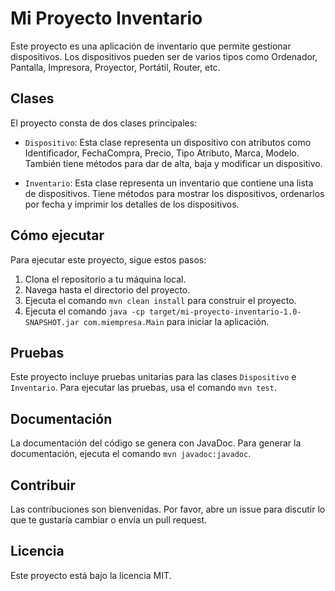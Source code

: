 # Mi Proyecto Inventario

Este proyecto es una aplicación de inventario que permite gestionar dispositivos. Los dispositivos pueden ser de varios tipos como Ordenador, Pantalla, Impresora, Proyector, Portátil, Router, etc.

## Clases

El proyecto consta de dos clases principales:

- `Dispositivo`: Esta clase representa un dispositivo con atributos como Identificador, FechaCompra, Precio, Tipo Atributo, Marca, Modelo. También tiene métodos para dar de alta, baja y modificar un dispositivo.

- `Inventario`: Esta clase representa un inventario que contiene una lista de dispositivos. Tiene métodos para mostrar los dispositivos, ordenarlos por fecha y imprimir los detalles de los dispositivos.

## Cómo ejecutar

Para ejecutar este proyecto, sigue estos pasos:

1. Clona el repositorio a tu máquina local.
2. Navega hasta el directorio del proyecto.
3. Ejecuta el comando `mvn clean install` para construir el proyecto.
4. Ejecuta el comando `java -cp target/mi-proyecto-inventario-1.0-SNAPSHOT.jar com.miempresa.Main` para iniciar la aplicación.

## Pruebas

Este proyecto incluye pruebas unitarias para las clases `Dispositivo` e `Inventario`. Para ejecutar las pruebas, usa el comando `mvn test`.

## Documentación

La documentación del código se genera con JavaDoc. Para generar la documentación, ejecuta el comando `mvn javadoc:javadoc`.

## Contribuir

Las contribuciones son bienvenidas. Por favor, abre un issue para discutir lo que te gustaría cambiar o envía un pull request.

## Licencia

Este proyecto está bajo la licencia MIT.
